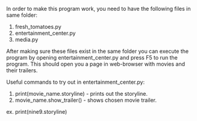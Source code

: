 In order to make this program work, you need to have the following files in same folder:

1) fresh_tomatoes.py
2) entertainment_center.py
3) media.py

After making sure these files exist in the same folder you can execute the program by opening entertainment_center.py and press F5 to run the program. This should open you a page in web-browser with movies and their trailers.


Useful commands to try out in entertainment_center.py:	

1) print(movie_name.storyline) - prints out the storyline.
2) movie_name.show_trailer() - shows chosen movie trailer.

ex. print(nine9.storyline)
